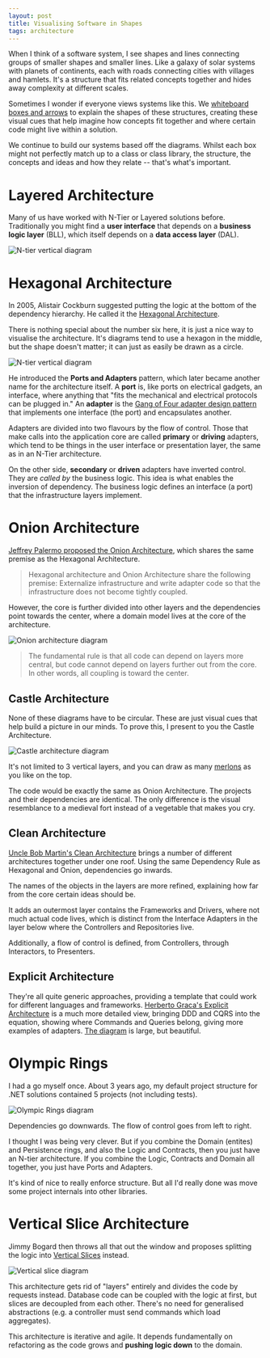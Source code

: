 ```yaml
---
layout: post
title: Visualising Software in Shapes
tags: architecture
---
```


When I think of a software system, I see shapes and lines connecting groups of smaller shapes and smaller lines. Like a galaxy of solar systems with planets of continents, each with roads connecting cities with villages and hamlets. It's a structure that fits related concepts together and hides away complexity at different scales.

Sometimes I wonder if everyone views systems like this. We [whiteboard boxes and arrows](/drawing-boxes) to explain the shapes of these structures, creating these visual cues that help imagine how concepts fit together and where certain code might live within a solution.

We continue to build our systems based off the diagrams. Whilst each box might not perfectly match up to a class or class library, the structure, the concepts and ideas and how they relate -- that's what's important.

# Layered Architecture

Many of us have worked with N-Tier or Layered solutions before. Traditionally you might find a **user interface** that depends on a **business logic layer** (BLL), which itself depends on a **data access layer** (DAL).

![N-tier vertical diagram](/images/diagrams/n-tier-vertical.svg)

# Hexagonal Architecture

In 2005, Alistair Cockburn suggested putting the logic at the bottom of the dependency hierarchy. He called it the [Hexagonal Architecture](https://alistair.cockburn.us/hexagonal-architecture/).

There is nothing special about the number six here, it is just a nice way to visualise the architecture. It's diagrams tend to use a hexagon in the middle, but the shape doesn't matter; it can just as easily be drawn as a circle.

![N-tier vertical diagram](/images/diagrams/hexagonal.svg)

He introduced the **Ports and Adapters** pattern, which later became another name for the architecture itself. A **port** is, like ports on electrical gadgets, an interface, where anything that "fits the mechanical and electrical protocols can be plugged in." An **adapter** is the [Gang of Four adapter design pattern](https://refactoring.guru/design-patterns/adapter) that implements one interface (the port) and encapsulates another.

Adapters are divided into two flavours by the flow of control. Those that make calls into the application core are called **primary** or **driving** adapters, which tend to be things in the user interface or presentation layer, the same as in an N-Tier architecture.

On the other side, **secondary** or **driven** adapters have inverted control. They are *called by* the business logic. This idea is what enables the inversion of dependency. The business logic defines an interface (a port) that the infrastructure layers implement.

# Onion Architecture

[Jeffrey Palermo proposed the Onion Architecture](https://jeffreypalermo.com/2008/07/the-onion-architecture-part-1/), which shares the same premise as the Hexagonal Architecture.

> Hexagonal architecture and Onion Architecture share the following premise:  Externalize infrastructure and write adapter code so that the infrastructure does not become tightly coupled.

However, the core is further divided into other layers and the dependencies point towards the center, where a domain model lives at the core of the architecture.

![Onion architecture diagram](/images/diagrams/onion-circular.svg)

> The fundamental rule is that all code can depend on layers more central, but code cannot depend on layers further out from the core.  In other words, all coupling is toward the center.

## Castle Architecture

None of these diagrams have to be circular. These are just visual cues that help build a picture in our minds. To prove this, I present to you the Castle Architecture.

![Castle architecture diagram](/images/diagrams/castle-architecture.svg)

It's not limited to 3 vertical layers, and you can draw as many [merlons](https://en.wikipedia.org/wiki/Merlon) as you like on the top.

The code would be exactly the same as Onion Architecture. The projects and their dependencies are identical. The only difference is the visual resemblance to a medieval fort instead of a vegetable that makes you cry.

## Clean Architecture

[Uncle Bob Martin's Clean Architecture](https://blog.cleancoder.com/uncle-bob/2012/08/13/the-clean-architecture.html) brings a number of different architectures together under one roof. Using the same Dependency Rule as Hexagonal and Onion, dependencies go inwards.

The names of the objects in the layers are more refined, explaining how far from the core certain ideas should be.

It adds an outermost layer contains the Frameworks and Drivers, where not much actual code lives, which is distinct from the Interface Adapters in the layer below where the Controllers and Repositories live.

Additionally, a flow of control is defined, from Controllers, through Interactors, to Presenters.

## Explicit Architecture

They're all quite generic approaches, providing a template that could work for different languages and frameworks. [Herberto Graca's Explicit Architecture](https://herbertograca.com/2017/11/16/explicit-architecture-01-ddd-hexagonal-onion-clean-cqrs-how-i-put-it-all-together/) is a much more detailed view, bringing DDD and CQRS into the equation, showing where Commands and Queries belong, giving more examples of adapters. [The diagram](https://docs.google.com/drawings/d/1E_hx5B4czRVFVhGJbrbPDlb_JFxJC8fYB86OMzZuAhg/edit) is large, but beautiful.

# Olympic Rings

I had a go myself once. About 3 years ago, my default project structure for .NET solutions contained 5 projects (not including tests).

![Olympic Rings diagram](/images/diagrams/olympic-rings.svg)

Dependencies go downwards. The flow of control goes from left to right.

I thought I was being very clever. But if you combine the Domain (entites) and Persistence rings, and also the Logic and Contracts, then you just have an N-tier architecture. If you combine the Logic, Contracts and Domain all together, you just have Ports and Adapters.

It's kind of nice to really enforce structure. But all I'd really done was move some project internals into other libraries.

# Vertical Slice Architecture

Jimmy Bogard then throws all that out the window and proposes splitting the logic into [Vertical Slices](https://jimmybogard.com/vertical-slice-architecture/) instead.

![Vertical slice diagram](/images/diagrams/vertical-slice.svg)

This architecture gets rid of "layers" entirely and divides the code by requests instead. Database code can be coupled with the logic at first, but slices are decoupled from each other. There's no need for generalised abstractions (e.g. a controller must send commands which load aggregates).

This architecture is iterative and agile. It depends fundamentally on refactoring as the code grows and **pushing logic down** to the domain.